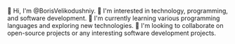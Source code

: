👋 Hi, I'm @BorisVelikodushniy.
👀 I'm interested in technology, programming, and software development.
🌱 I'm currently learning various programming languages and exploring new technologies.
💞️ I'm looking to collaborate on open-source projects or any interesting software development projects.

<!---
BorisVelikodushniy/BorisVelikodushniy is a ✨ special ✨ repository because its `README.md` (this file) appears on your GitHub profile.
You can click the Preview link to take a look at your changes.
--->
